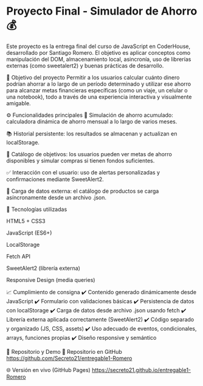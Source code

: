 # Proyecto Final - Simulador de Ahorro 💰

Este proyecto es la entrega final del curso de JavaScript en CoderHouse, desarrollado por Santiago Romero. El objetivo es aplicar conceptos como manipulación del DOM, almacenamiento local, asincronía, uso de librerías externas (como sweetalert2) y buenas prácticas de desarrollo.

📌 Objetivo del proyecto
Permitir a los usuarios calcular cuánto dinero podrían ahorrar a lo largo de un período determinado y utilizar ese ahorro para alcanzar metas financieras específicas (como un viaje, un celular o una notebook), todo a través de una experiencia interactiva y visualmente amigable.

⚙️ Funcionalidades principales
💸 Simulación de ahorro acumulado: calculadora dinámica de ahorro mensual a lo largo de varios meses.

📚 Historial persistente: los resultados se almacenan y actualizan en localStorage.

🎯 Catálogo de objetivos: los usuarios pueden ver metas de ahorro disponibles y simular compras si tienen fondos suficientes.

✅ Interacción con el usuario: uso de alertas personalizadas y confirmaciones mediante SweetAlert2.

🔁 Carga de datos externa: el catálogo de productos se carga asíncronamente desde un archivo .json.

🧪 Tecnologías utilizadas

HTML5 + CSS3

JavaScript (ES6+)

LocalStorage

Fetch API

SweetAlert2 (librería externa)

Responsive Design (media queries)

📈 Cumplimiento de consigna
✔️ Contenido generado dinámicamente desde JavaScript
✔️ Formulario con validaciones básicas
✔️ Persistencia de datos con localStorage
✔️ Carga de datos desde archivo .json usando fetch
✔️ Librería externa aplicada correctamente (SweetAlert2)
✔️ Código separado y organizado (JS, CSS, assets)
✔️ Uso adecuado de eventos, condicionales, arrays, funciones propias
✔️ Diseño responsive y semántico

📂 Repositorio y Demo
🔗 Repositorio en GitHub
https://github.com/Secreto21/entregable1-Romero

🌐 Versión en vivo (GitHub Pages)
https://secreto21.github.io/entregable1-Romero
